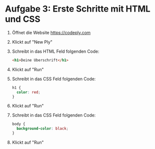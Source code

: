 # Aufgabe 3: Erste Schritte mit HTML und CSS

1. Öffnet die Website https://codeply.com
2. Klickt auf "New Ply"
3. Schreibt in das HTML Feld folgenden Code:

   ```html
   <h1>Deine Überschrift</h1>
   ```

4. Klickt auf "Run"
5. Schreibt in das CSS Feld folgenden Code:

   ```css
   h1 {
     color: red;
   }
   ```

6. Klickt auf "Run"
7. Schreibt in das CSS Feld folgenden Code:

   ```css
   body {
     background-color: black;
   }
   ```

8. Klickt auf "Run"

